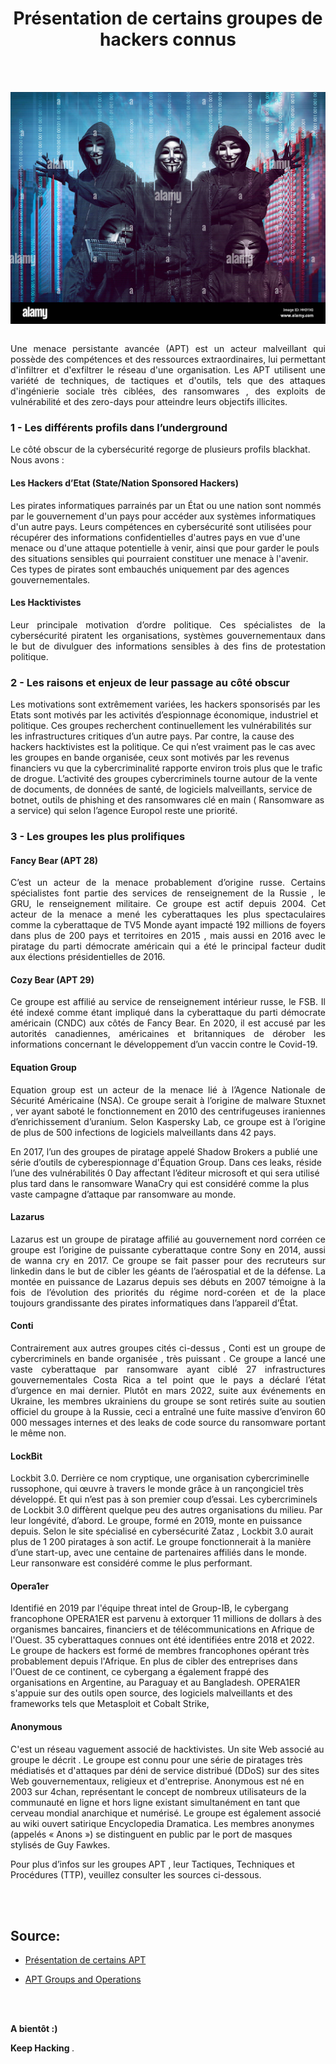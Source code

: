 

<div align="center">

<h1><strong>Présentation de certains groupes de hackers connus</strong></h1>

</div>
<br/>
<br/>

<p align="center"> 
<img src="img1-1-TI.png" align="center">
</p>



<p align="justify">
<br/>
Une menace persistante avancée (APT) est un acteur malveillant qui possède des compétences et des ressources extraordinaires, lui permettant d'infiltrer et d'exfiltrer le réseau d'une organisation. Les APT utilisent une variété de techniques, de tactiques et d'outils, tels que des attaques d'ingénierie sociale très ciblées, des ransomwares , des exploits de vulnérabilité et des zero-days pour atteindre leurs objectifs illicites.

</p>



### 1 - Les différents profils dans l’underground

Le côté obscur de la cybersécurité regorge de plusieurs profils blackhat. Nous avons : 

#### Les Hackers d’Etat (State/Nation Sponsored Hackers) 


<p align="justify">


Les pirates informatiques parrainés par un État ou une nation sont nommés par le gouvernement d'un pays pour accéder aux systèmes informatiques d'un autre pays. Leurs compétences en cybersécurité sont utilisées pour récupérer des informations confidentielles d'autres pays en vue d'une menace ou d'une attaque potentielle à venir, ainsi que pour garder le pouls des situations sensibles qui pourraient constituer une menace à l'avenir. Ces types de pirates sont embauchés uniquement par des agences gouvernementales.
</p>

#### Les Hacktivistes



<p align="justify">
Leur principale  motivation d’ordre politique. Ces spécialistes de la cybersécurité piratent les organisations, systèmes gouvernementaux dans le but de divulguer des informations sensibles à des fins de protestation politique. 
  

</p>



### 2 - Les raisons et enjeux  de leur passage au côté obscur 

<p align="justify">

Les motivations sont extrêmement variées,  les hackers sponsorisés par les Etats sont motivés par les activités d’espionnage économique, industriel et politique. Ces groupes recherchent continuellement les vulnérabilités sur les infrastructures critiques d’un autre pays.  Par contre, la cause des hackers hacktivistes est la politique. Ce qui n’est vraiment  pas le cas avec les groupes en bande organisée, ceux sont  motivés par les revenus financiers vu que la cybercriminalité rapporte environ trois plus que le trafic de drogue.  L’activité des groupes cybercriminels tourne autour de la vente de documents, de données de santé, de logiciels malveillants, service de botnet, outils de phishing et des ransomwares clé en main ( Ransomware as a service) qui selon l’agence Europol  reste une priorité.
</p>



### 3 -  Les groupes les plus prolifiques 

#### Fancy Bear (APT 28)


<p align="justify">
C’est un acteur de la menace probablement  d’origine russe. Certains spécialistes font partie des services de renseignement de la Russie , le GRU, le renseignement militaire. Ce groupe est actif depuis 2004. Cet acteur de la menace   a mené les cyberattaques les plus spectaculaires comme la cyberattaque de TV5 Monde ayant impacté 192 millions de foyers dans plus de 200 pays et territoires en 2015 ,  mais aussi en 2016 avec le piratage du parti démocrate américain qui a été le principal facteur dudit aux élections présidentielles de 2016.
  
</p>


#### Cozy Bear (APT 29)


<p align="justify">
Ce groupe est affilié au service de renseignement  intérieur russe, le FSB. Il été indexé comme étant impliqué dans la cyberattaque du parti démocrate américain (CNDC) aux côtés de Fancy Bear. En 2020, il est accusé par les autorités canadiennes, américaines et britanniques de dérober les informations concernant le développement d’un vaccin contre le Covid-19.
  
</p>


#### Equation Group


<p align="justify">
Equation group est un acteur de la menace lié à l’Agence Nationale de Sécurité Américaine (NSA). Ce groupe serait à l’origine de malware Stuxnet , ver ayant saboté le fonctionnement en 2010 des centrifugeuses iraniennes d’enrichissement d’uranium.  Selon Kaspersky Lab, ce groupe est à l’origine de plus de 500 infections de logiciels malveillants dans 42 pays.

En 2017,  l’un des groupes de piratage appelé Shadow Brokers a publié une série d’outils de cyberespionnage d'Équation Group. Dans ces leaks, réside l’une des vulnérabilités 0 Day affectant l’éditeur  microsoft et qui sera utilisé plus tard dans le ransomware WanaCry qui est considéré comme la plus vaste  campagne d’attaque par ransomware au monde.

  
</p>



#### Lazarus


<p align="justify">
Lazarus est un groupe de piratage affilié au gouvernement nord corréen ce groupe est l’origine de puissante cyberattaque contre Sony en 2014, aussi de wanna cry en 2017. Ce groupe se fait passer pour des recruteurs sur linkedin  dans le but de cibler les géants de l’aérospatial et de la défense. La montée en puissance de Lazarus depuis ses débuts en 2007 témoigne à la fois de l’évolution des priorités du régime nord-coréen et de la place toujours grandissante des pirates informatiques dans l’appareil d’État.
  
</p>


#### Conti


<p align="justify">
Contrairement aux autres groupes cités ci-dessus , Conti est un groupe de cybercriminels en bande organisée , très puissant . Ce groupe a lancé une vaste cyberattaque par  ransomware ayant ciblé 27  infrastructures gouvernementales  Costa Rica  a tel point que le pays a déclaré l’état d’urgence en mai dernier.  Plutôt en mars 2022, suite aux événements en Ukraine, les membres ukrainiens du groupe se sont retirés suite au soutien officiel du groupe  à la Russie, ceci a entraîné une fuite massive d’environ 60 000 messages internes et des leaks de code source du ransomware portant le même non.
  
</p>

#### LockBit


<p align="justify">

Lockbit 3.0. Derrière ce nom cryptique, une organisation cybercriminelle russophone, qui œuvre à travers le monde grâce à un rançongiciel très développé. Et qui n’est pas à son premier coup d’essai.  Les cybercriminels de Lockbit 3.0 diffèrent quelque peu des autres organisations du milieu. Par leur longévité, d’abord. Le groupe, formé en 2019, monte en puissance depuis. Selon le site spécialisé en cybersécurité Zataz , Lockbit 3.0 aurait plus de 1 200 piratages à son actif. Le groupe fonctionnerait à la manière d’une start-up, avec une centaine de  partenaires affiliés dans le monde. Leur ransonware est considéré comme le plus  performant.
</p>

#### Opera1er


<p align="justify">

Identifié en 2019 par l'équipe threat intel de Group-IB, le cybergang francophone OPERA1ER est parvenu à extorquer 11 millions de dollars à des organismes bancaires, financiers et de télécommunications en Afrique de l'Ouest. 35 cyberattaques connues ont été identifiées entre 2018 et 2022. Le groupe de hackers est formé de membres francophones opérant très probablement depuis l'Afrique. En plus de cibler des entreprises dans l'Ouest de ce continent, ce cybergang a également frappé des organisations en Argentine, au Paraguay et au Bangladesh. 
OPERA1ER s'appuie sur des outils open source, des logiciels malveillants et des frameworks tels que Metasploit et Cobalt Strike,

</p>

#### Anonymous


<p align="justify">

C'est un réseau vaguement associé de hacktivistes. Un site Web associé au groupe le décrit . Le groupe est connu pour une série de piratages très médiatisés et d'attaques par déni de service distribué (DDoS) sur des sites Web gouvernementaux, religieux et d'entreprise.
Anonymous est né en 2003 sur  4chan, représentant le concept de nombreux utilisateurs de la communauté en ligne et hors ligne existant simultanément en tant que cerveau mondial anarchique et numérisé. Le groupe est également associé au wiki ouvert satirique Encyclopedia Dramatica. Les membres anonymes (appelés « Anons ») se distinguent en public par le port de masques stylisés de Guy Fawkes.


Pour plus d’infos sur les groupes APT , leur Tactiques, Techniques et Procédures (TTP), veuillez consulter les sources ci-dessous.


</p>



<br/>
<br/>


## Source:
- [Présentation de certains APT](https://www.mandiant.com/resources/insights/apt-groups) 

- [APT Groups and Operations](https://docs.google.com/spreadsheets/d/1H9_xaxQHpWaa4O_Son4Gx0YOIzlcBWMsdvePFX68EKU/edit#gid=361554658) 

<br/>
<br/>



<p align="justify"> <strong> A bientôt :) </strong>
</p>

<p align="justify"> <strong> Keep Hacking </strong>. 
</p>